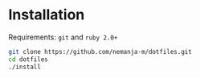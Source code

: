 # Installation

Requirements: `git` and `ruby 2.0+`

``` bash
git clone https://github.com/nemanja-m/dotfiles.git
cd dotfiles
./install
```
